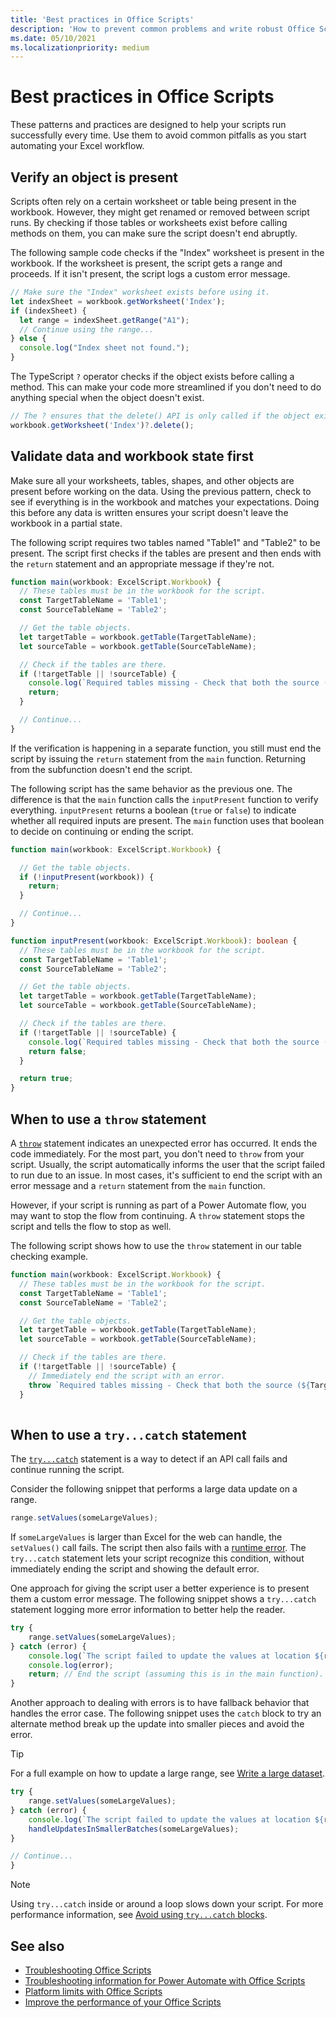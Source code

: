 ```yaml
---
title: 'Best practices in Office Scripts'
description: 'How to prevent common problems and write robust Office Scripts that can handle unexpected input or data.'
ms.date: 05/10/2021
ms.localizationpriority: medium
---
```


# Best practices in Office Scripts

These patterns and practices are designed to help your scripts run successfully every time. Use them to avoid common pitfalls as you start automating your Excel workflow.

## Verify an object is present

Scripts often rely on a certain worksheet or table being present in the workbook. However, they might get renamed or removed between script runs. By checking if those tables or worksheets exist before calling methods on them, you can make sure the script doesn't end abruptly.

The following sample code checks if the "Index" worksheet is present in the workbook. If the worksheet is present, the script gets a range and proceeds. If it isn't present, the script logs a custom error message.

```TypeScript
// Make sure the "Index" worksheet exists before using it.
let indexSheet = workbook.getWorksheet('Index');
if (indexSheet) {
  let range = indexSheet.getRange("A1");
  // Continue using the range...
} else {
  console.log("Index sheet not found.");
}
```

The TypeScript `?` operator checks if the object exists before calling a method. This can make your code more streamlined if you don't need to do anything special when the object doesn't exist.

```TypeScript
// The ? ensures that the delete() API is only called if the object exists.
workbook.getWorksheet('Index')?.delete();
```

## Validate data and workbook state first

Make sure all your worksheets, tables, shapes, and other objects are present before working on the data. Using the previous pattern, check to see if everything is in the workbook and matches your expectations. Doing this before any data is written ensures your script doesn't leave the workbook in a partial state.

The following script requires two tables named "Table1" and "Table2" to be present. The script first checks if the tables are present and then ends with the `return` statement and an appropriate message if they're not.

```TypeScript
function main(workbook: ExcelScript.Workbook) {
  // These tables must be in the workbook for the script.
  const TargetTableName = 'Table1';
  const SourceTableName = 'Table2';

  // Get the table objects.
  let targetTable = workbook.getTable(TargetTableName);
  let sourceTable = workbook.getTable(SourceTableName);

  // Check if the tables are there.
  if (!targetTable || !sourceTable) {
    console.log(`Required tables missing - Check that both the source (${TargetTableName}) and target (${SourceTableName}) tables are present before running the script.`);
    return;
  }

  // Continue...
}
```

If the verification is happening in a separate function, you still must end the script by issuing the `return` statement from the `main` function. Returning from the subfunction doesn't end the script.

The following script has the same behavior as the previous one. The difference is that the `main` function calls the `inputPresent` function to verify everything. `inputPresent` returns a boolean (`true` or `false`) to indicate whether all required inputs are present. The `main` function uses that boolean to decide on continuing or ending the script.

```TypeScript
function main(workbook: ExcelScript.Workbook) {

  // Get the table objects.
  if (!inputPresent(workbook)) {
    return;
  }

  // Continue...
}

function inputPresent(workbook: ExcelScript.Workbook): boolean {
  // These tables must be in the workbook for the script.
  const TargetTableName = 'Table1';
  const SourceTableName = 'Table2';

  // Get the table objects.
  let targetTable = workbook.getTable(TargetTableName);
  let sourceTable = workbook.getTable(SourceTableName);

  // Check if the tables are there.
  if (!targetTable || !sourceTable) {
    console.log(`Required tables missing - Check that both the source (${TargetTableName}) and target (${SourceTableName}) tables are present before running the script.`);
    return false;
  }

  return true;
}
```

## When to use a `throw` statement

A [`throw`](https://developer.mozilla.org/docs/web/javascript/reference/statements/throw) statement indicates an unexpected error has occurred. It ends the code immediately. For the most part, you don't need to `throw` from your script. Usually, the script automatically informs the user that the script failed to run due to an issue. In most cases, it's sufficient to end the script with an error message and a `return` statement from the `main` function.

However, if your script is running as part of a Power Automate flow, you may want to stop the flow from continuing. A `throw` statement stops the script and tells the flow to stop as well.

The following script shows how to use the `throw` statement in our table checking example.

```TypeScript
function main(workbook: ExcelScript.Workbook) {
  // These tables must be in the workbook for the script.
  const TargetTableName = 'Table1';
  const SourceTableName = 'Table2';

  // Get the table objects.
  let targetTable = workbook.getTable(TargetTableName);
  let sourceTable = workbook.getTable(SourceTableName);

  // Check if the tables are there.
  if (!targetTable || !sourceTable) {
    // Immediately end the script with an error.
    throw `Required tables missing - Check that both the source (${TargetTableName}) and target (${SourceTableName}) tables are present before running the script.`;
  }
  
```

## When to use a `try...catch` statement

The [`try...catch`](https://developer.mozilla.org/docs/Web/JavaScript/Reference/Statements/try...catch) statement is a way to detect if an API call fails and continue running the script.

Consider the following snippet that performs a large data update on a range.

```TypeScript
range.setValues(someLargeValues);
```

If `someLargeValues` is larger than Excel for the web can handle, the `setValues()` call fails. The script then also fails with a [runtime error](../testing/troubleshooting.md#runtime-errors). The `try...catch` statement lets your script recognize this condition, without immediately ending the script and showing the default error.

One approach for giving the script user a better experience is to present them a custom error message. The following snippet shows a `try...catch` statement logging more error information to better help the reader.

```TypeScript
try {
    range.setValues(someLargeValues);
} catch (error) {
    console.log(`The script failed to update the values at location ${range.getAddress()}. Please inspect and run again.`);
    console.log(error);
    return; // End the script (assuming this is in the main function).
}
```

Another approach to dealing with errors is to have fallback behavior that handles the error case. The following snippet uses the `catch` block to try an alternate method break up the update into smaller pieces and avoid the error.

> [!TIP]
> For a full example on how to update a large range, see [Write a large dataset](../resources/samples/write-large-dataset.md).

```TypeScript
try {
    range.setValues(someLargeValues);
} catch (error) {
    console.log(`The script failed to update the values at location ${range.getAddress()}. Trying a different approach.`);
    handleUpdatesInSmallerBatches(someLargeValues);
}

// Continue...
}
```

> [!NOTE]
> Using `try...catch` inside or around a loop slows down your script. For more performance information, see [Avoid using `try...catch` blocks](web-client-performance.md#avoid-using-trycatch-blocks-in-or-surrounding-loops).

## See also

- [Troubleshooting Office Scripts](../testing/troubleshooting.md)
- [Troubleshooting information for Power Automate with Office Scripts](../testing/power-automate-troubleshooting.md)
- [Platform limits with Office Scripts](../testing/platform-limits.md)
- [Improve the performance of your Office Scripts](web-client-performance.md)
